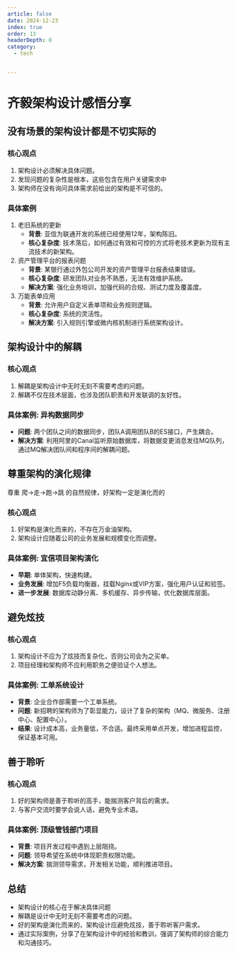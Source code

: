 ```yaml
---
article: false
date: 2024-12-23
index: true
order: 13
headerDepth: 0
category:
  - tech


---
```


# 齐毅架构设计感悟分享

## 没有场景的架构设计都是不切实际的

### 核心观点

1. 架构设计必须解决具体问题。
2. 发现问题的复杂性是根本，这些包含在用户关键需求中
3. 架构师在没有询问具体需求前给出的架构是不可信的。

### 具体案例

1. 老旧系统的更新
   - **背景**: 亚信为联通开发的系统已经使用12年，架构陈旧。
   - **核心复杂度**: 技术落后，如何通过有效和可控的方式将老技术更新为现有主流技术的新架构。
2. 资产管理平台的报表问题
   - **背景**: 某银行通过外包公司开发的资产管理平台报表结果错误。
   - **核心复杂度**: 研发团队对业务不熟悉，无法有效维护系统。
   - **解决方案**: 强化业务培训，加强代码的合规、测试力度及覆盖度。
3. 万能表单应用
   - **背景**: 允许用户自定义表单项和业务规则逻辑。
   - **核心复杂度**: 系统的灵活性。
   - **解决方案**: 引入规则引擎或微内核机制进行系统架构设计。

## 架构设计中的解耦

### 核心观点

1. 解耦是架构设计中无时无刻不需要考虑的问题。
2. 解耦不仅在技术层面，也涉及团队职责和开发联调的友好性。

### 具体案例: 异构数据同步

- **问题**: 两个团队之间的数据同步，团队A调用团队B的ES接口，产生耦合。
- **解决方案**: 利用阿里的Canal监听原始数据库，将数据变更消息发往MQ队列，通过MQ解决团队间和程序间的解耦问题。

## 尊重架构的演化规律

尊重 爬->走->跑->跳 的自然规律，好架构一定是演化而的

### 核心观点

1. 好架构是演化而来的，不存在万金油架构。
2. 架构设计应随着公司的业务发展和规模变化而调整。

### 具体案例: 宜信项目架构演化

- **早期**: 单体架构，快速构建。
- **业务发展**: 增加F5负载均衡器，挂载Nginx或VIP方案，强化用户认证和验签。
- **进一步发展**: 数据库动静分离、多机缓存、异步传输，优化数据库层面。

## 避免炫技

### 核心观点

1. 架构设计不应为了炫技而复杂化，否则公司会为之买单。
2. 项目经理和架构师不应利用职务之便验证个人想法。

### 具体案例: 工单系统设计

- **背景**: 企业合作部需要一个工单系统。
- **问题**: 新招聘的架构师为了彰显能力，设计了复杂的架构（MQ、微服务、注册中心、配置中心）。
- **结果**: 设计成本高，业务量低，不合适。最终采用单点开发，增加进程监控，保证基本可用。

## 善于聆听

### 核心观点

1. 好的架构师是善于聆听的高手，能揣测客户背后的需求。
2. 与客户交流时要学会说人话，避免专业术语。

### 具体案例: 顶级管钱部门项目

- **背景**: 项目开发过程中遇到上层阻挠。
- **问题**: 领导希望在系统中体现职责权限功能。
- **解决方案**: 揣测领导需求，开发相关功能，顺利推进项目。

## 总结

- 架构设计的核心在于解决具体问题
- 解耦是设计中无时无刻不需要考虑的问题。
- 好的架构是演化而来的，架构设计应避免炫技，善于聆听客户需求。
- 通过实际案例，分享了在架构设计中的经验和教训，强调了架构师的综合能力和沟通技巧。